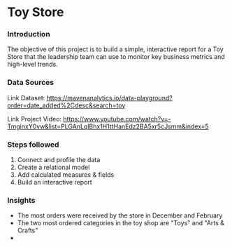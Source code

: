 # Toy Store 


### Introduction
The objective of this project is to build a simple, interactive report for a Toy Store that the leadership team can use to monitor key business metrics and 
high-level trends.


### Data Sources

Link Dataset: https://mavenanalytics.io/data-playground?order=date_added%2Cdesc&search=toy

Link Project Video: https://www.youtube.com/watch?v=-TmginxY0vw&list=PLGAnLqlBhx1H1ttHanEdz2BA5xr5cJsmm&index=5


### Steps followed

1. Connect and profile the data
2. Create a relational model
3. Add calculated measures & fields
4. Build an interactive report

### Insights

- The most orders were received by the store in December and February
- The two most ordered categories in the toy shop are "Toys" and "Arts & Crafts" 
- 
   
